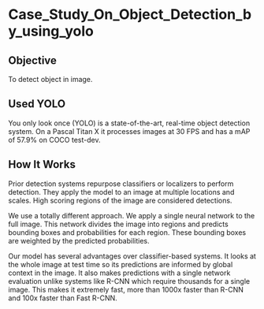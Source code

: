 # Case_Study_On_Object_Detection_by_using_yolo

## Objective 

To detect object in image.

## Used YOLO
You only look once (YOLO) is a state-of-the-art, real-time object detection system.
On a Pascal Titan X it processes images at 30 FPS and has a mAP of 57.9% on COCO test-dev.

## How It Works

Prior detection systems repurpose classifiers or localizers to perform detection. They apply the model to an image at
multiple locations and scales. High scoring regions of the image are considered detections.

We use a totally different approach. We apply a single neural network to the full image. This network divides the image
into regions and predicts bounding boxes and probabilities for each region. These bounding boxes are weighted by the
predicted probabilities.

Our model has several advantages over classifier-based systems.
It looks at the whole image at test time so its predictions are informed by global context in the image.
It also makes predictions with a single network evaluation unlike systems like R-CNN which require thousands for a
single image. This makes it extremely fast, more than 1000x faster than R-CNN and 100x faster than Fast R-CNN.
